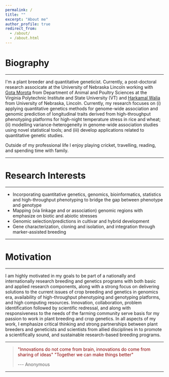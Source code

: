 ```yaml
---
permalink: /
title: ""
excerpt: "About me"
author_profile: true
redirect_from: 
  - /about/
  - /about.html
---
```


Biography
======
------
I'm a plant breeder and quantitative geneticist. Currently, a post-doctoral research associcate  at the University of Nebraska Lincoln working with [Gota Morota](http://morotalab.org/) from Department of Animal and Poultry Sciences at the Virginia Polytechnic Institute and State University (VT) and [Harkamal Walia](http://cropstressgenomics.org/) from University of Nebraska, Lincoln.  Currently, my research focuses on (i) applying quantitative genetics methods for genome-wide association and genomic prediction of longitudinal traits derived from high-throughput phenotyping platforms for high-night temperature stress in rice and wheat; (ii) modelling variance-heterogeneity in genome-wide association studies using novel statistical tools; and (iii) develop applications related to quantitative genetic studies.

Outside of my professional life I enjoy playing cricket, travelling, reading, and spending time with family.

------

Research Interests
======
------
* Incorporating quantitative genetics, genomics, bioinformatics, statistics and high-throughput phenotyping to bridge the gap between phenotype and genotype
* Mapping (via linkage and or association) genomic regions with emphasize on biotic and abiotic stresses
* Genomic selection/predictions in cultivar and hybrid development
* Gene characterization, cloning and isolation, and integration through marker-assisted breeding

------

Motivation
======
------

I am highly motivated in my goals to be part of a nationally and internationally research breeding and genetics programs with both basic and applied research components, along with a strong focus on delivering solutions to the current issues of crop breeding and genetics in genomics era, availability of high-throughput phenotyping and genotyping platforms, and high computing resources. Innovation, collaboration, problem identification followed by scientific redressal, and along with responsiveness to the needs of the farming community serve basis for my passion to work in plant breeding and crop genetics. In all aspects of my work, I emphasize critical thinking and strong partnerships between plant breeders and geneticists and scientists from allied disciplines in to promote a scientifically sound, and sustainable research-based breeding programs.

------


> <span style="color:darkred">"Innovations do not come from brain, innovations do come from sharing of ideas"</span>
> <span style="color:darkred">"Together we can make things better"</span>
>
>--- Anonymous

-------